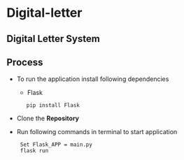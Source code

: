 # Digital-letter

## Digital Letter System
## Process
- To run the application install following dependencies
   - Flask
   ```
      pip install Flask
   ```
- Clone the **Repository**

- Run following commands in terminal to start application
   ```
    Set Flask_APP = main.py
    flask run
   ```
